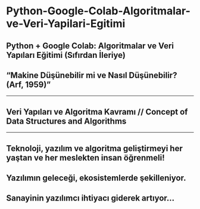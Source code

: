 # Python-Google-Colab-Algoritmalar-ve-Veri-Yapilari-Egitimi

## Python + Google Colab: Algoritmalar ve Veri Yapıları Eğitimi (Sıfırdan İleriye)

## “Makine Düşünebilir mi ve Nasıl Düşünebilir? (Arf, 1959)” 

---------------------------------------------------------------------------------------------------------------------------------------------------------------------------------------------------------------------------------------------

## Veri Yapıları ve Algoritma Kavramı // Concept of Data Structures and Algorithms

---------------------------------------------------------------------------------------------------------------------------------------------------------------------------------------------------------------------------------------------

## Teknoloji, yazılım ve algoritma geliştirmeyi her yaştan ve her meslekten insan öğrenmeli!

## Yazılımın geleceği, ekosistemlerde şekilleniyor.

## Sanayinin yazılımcı ihtiyacı giderek artıyor... 
